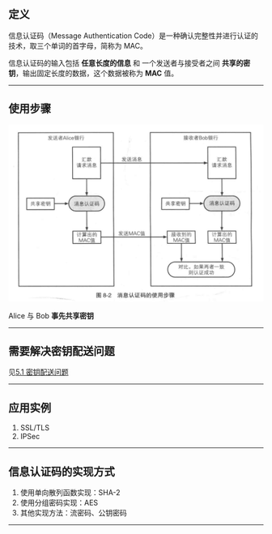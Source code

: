 ## 定义
信息认证码（Message Authentication Code）是一种确认完整性并进行认证的技术，取三个单词的首字母，简称为 MAC。

信息认证码的输入包括 **任意长度的信息** 和 一个发送者与接受者之间 **共享的密钥**，输出固定长度的数据，这个数据被称为 **MAC** 值。

---
## 使用步骤
![](../Attachment_box/Pasted%20image%2020250718095605.png)

Alice 与 Bob **事先共享密钥**

---
## 需要解决密钥配送问题
见[5.1 密钥配送问题](../图解密码技术%20第%205%20章/5.1%20密钥配送问题.md)



---
## 应用实例
1. SSL/TLS
2. IPSec


---
## 信息认证码的实现方式

1. 使用单向散列函数实现：SHA-2
2. 使用分组密码实现：AES
3. 其他实现方法：流密码、公钥密码


---



